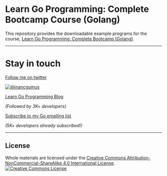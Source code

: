 # Learn Go Programming: Complete Bootcamp Course (Golang)
This repository provides the downloadable example programs
for the course, [Learn Go Programming: Complete Bootcamp (Golang)](https://udemy.com/TBA).

---

# Stay in touch

[Follow me on twitter](https://twitter.com/inancgumus)

[![@inancgumus](https://img.shields.io/twitter/follow/inancgumus.svg?style=social&label=@inancgumus)](https://twitter.com/inancgumus)

[Learn Go Programming Blog](http://blog.learngoprogramming.com)

  _(Followed by 3K+ developers)_

[Subscribe to my Go emailing list](http://eepurl.com/c4DMNX)

  _(5K+ developers already subscribed!)_

---

## License
Whole materials are licensed under the <a rel="license" href="http://creativecommons.org/licenses/by-nc-sa/4.0/">Creative Commons Attribution-NonCommercial-ShareAlike 4.0 International License</a>.<br/>
<a rel="license" href="http://creativecommons.org/licenses/by-nc-sa/4.0/"><img alt="Creative Commons License" style="border-width:0" src="https://i.creativecommons.org/l/by-nc-sa/4.0/88x31.png"/></a>
